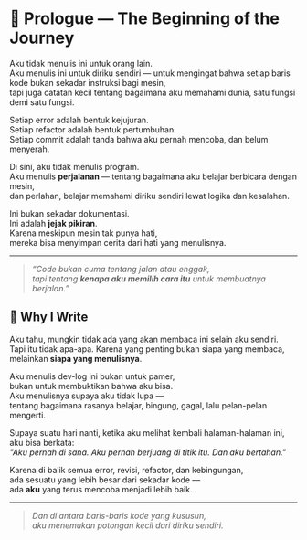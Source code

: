 # 🌌 Prologue — The Beginning of the Journey

Aku tidak menulis ini untuk orang lain.  
Aku menulis ini untuk diriku sendiri — untuk mengingat bahwa setiap baris kode bukan sekadar instruksi bagi mesin,  
tapi juga catatan kecil tentang bagaimana aku memahami dunia, satu fungsi demi satu fungsi.

Setiap error adalah bentuk kejujuran.  
Setiap refactor adalah bentuk pertumbuhan.  
Setiap commit adalah tanda bahwa aku pernah mencoba, dan belum menyerah.

Di sini, aku tidak menulis program.  
Aku menulis **perjalanan** — tentang bagaimana aku belajar berbicara dengan mesin,  
dan perlahan, belajar memahami diriku sendiri lewat logika dan kesalahan.

Ini bukan sekadar dokumentasi.  
Ini adalah **jejak pikiran**.  
Karena meskipun mesin tak punya hati,  
mereka bisa menyimpan cerita dari hati yang menulisnya.

---

> *“Code bukan cuma tentang jalan atau enggak,  
> tapi tentang **kenapa aku memilih cara itu** untuk membuatnya berjalan.”*

## 📖 Why I Write

Aku tahu, mungkin tidak ada yang akan membaca ini selain aku sendiri.  
Tapi itu tidak apa-apa. Karena yang penting bukan siapa yang membaca,  
melainkan **siapa yang menulisnya**.

Aku menulis dev-log ini bukan untuk pamer,  
bukan untuk membuktikan bahwa aku bisa.  
Aku menulisnya supaya aku tidak lupa —  
tentang bagaimana rasanya belajar, bingung, gagal, lalu pelan-pelan mengerti.  

Supaya suatu hari nanti, ketika aku melihat kembali halaman-halaman ini,  
aku bisa berkata:  
*"Aku pernah di sana. Aku pernah berjuang di titik itu. Dan aku bertahan."*

Karena di balik semua error, revisi, refactor, dan kebingungan,  
ada sesuatu yang lebih besar dari sekadar kode —  
ada **aku** yang terus mencoba menjadi lebih baik.

---

> *Dan di antara baris-baris kode yang kususun,  
> aku menemukan potongan kecil dari diriku sendiri.*